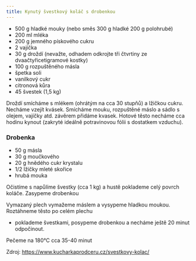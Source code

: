 ```yaml
---
title: Kynutý švestkový koláč s drobenkou
---
```


* 500 g hladké mouky (nebo směs 300 g hladké 200 g polohrubé)
* 200 ml mléka
* 200 g jemného pískového cukru
* 2 vajíčka
* 30 g droždí (nevažte, odhadem odkrojte tři čtvrtiny ze dvaačtyřicetigramové kostky)
* 100 g rozpuštěného másla
* špetka soli
* vanilkový cukr
* citronová kůra
* 45 švestek (1,5 kg)

Droždí smícháme s mlékem (ohrátým na cca 30 stupňů) a lžičkou cukru. Necháme vzejít kvásek. Smícháme mouku, 
rozpuštěné máslo a sádlo s olejem, vajíčky atd. závěrem přidáme kvasek. Hotové těsto necháme cca hodinu kynout 
(zakryté ideálně potravinovou fólii s dostatkem vzduchu).

### Drobenka

* 50 g másla
* 30 g moučkového
* 20 g hnědého cukr krystalu
* 1/2 lžičky mleté skořice
* hrubá mouka

Očistíme s napůlíme švestky (cca 1 kg) a hustě poklademe celý povrch koláče. Zasypeme drobenkou

Vymazaný plech vymažeme máslem a vysypeme hladkou moukou. Roztáhneme těsto po celém plechu 
- poklademe švestkami, posypeme drobenkou a necháme ještě 20 minut odpočinout.

Pečeme na 180°C cca 35-40 minut


Zdroj: https://www.kucharkaprodceru.cz/svestkovy-kolac/